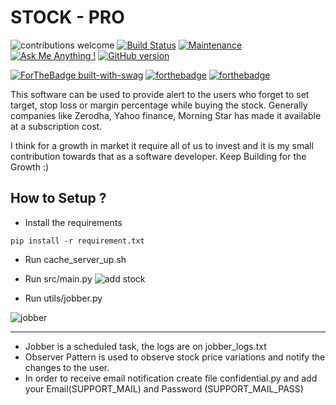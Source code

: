 # STOCK - PRO 

![contributions welcome](https://img.shields.io/badge/contributions-welcome-brightgreen.svg?style=flat)
[![Build Status](https://travis-ci.com/anuragsarkar97/msgs.svg?branch=master)](https://travis-ci.com/anuragsarkar97/msgs)
[![Maintenance](https://img.shields.io/badge/Maintained%3F-yes-green.svg)](https://GitHub.com/anuragsarkar97/msgs/graphs/commit-activity)
[![Ask Me Anything !](https://img.shields.io/badge/Ask%20me-anything-1abc9c.svg)](https://GitHub.com/anuragsarkar97/msgs)
[![GitHub version](https://badge.fury.io/gh/anuragsarkar97%2Fmsgs.svg)](https://github.com/anuragsarkar97/msgs)


[![ForTheBadge built-with-swag](http://ForTheBadge.com/images/badges/built-with-swag.svg)](https://GitHub.com/anuragsarakr97/)
[![forthebadge](https://forthebadge.com/images/badges/winter-is-coming.svg)](https://forthebadge.com)
[![forthebadge](https://forthebadge.com/images/badges/powered-by-responsibility.svg)](https://forthebadge.com)

This software can be used to provide alert to the 
users who forget to set target, stop loss or margin percentage while buying 
the stock. Generally companies like Zerodha, Yahoo finance, Morning Star has made it available at 
a subscription cost. 

I think for a growth in market it require all of us to invest and it is my small contribution towards that as 
a software developer. Keep Building for the Growth :) 

## How to Setup ?

- Install the requirements
````
pip install -r requirement.txt 
````

- Run cache_server_up.sh 
- Run src/main.py
![add stock](https://github.com/sroy96/Stock_Price_Notification/blob/main/add_stock.png)

- Run utils/jobber.py

![jobber](https://github.com/sroy96/Stock_Price_Notification/blob/main/jobber.png)

----
* Jobber is a scheduled task, the logs are on jobber_logs.txt
* Observer Pattern is used to observe stock price variations and notify the
 changes to the user.
* In order to receive email notification create file confidential.py and add your Email(SUPPORT_MAIL) and Password (SUPPORT_MAIL_PASS)

